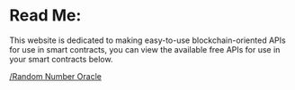 # Read Me:
This website is dedicated to making easy-to-use blockchain-oriented APIs for use in smart contracts, you can view the available free APIs for use in your smart contracts below.

[/Random Number Oracle](RandomNumberOracle/README_RandomNumberOracle.md)
